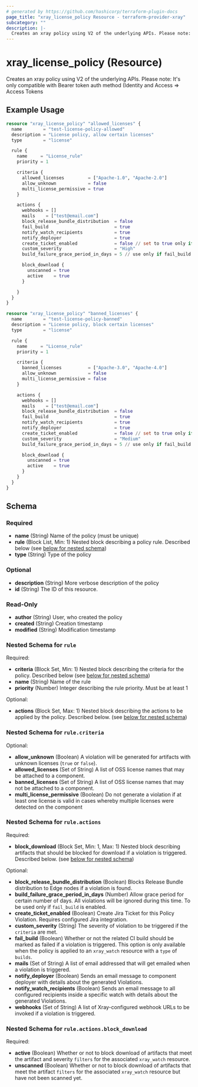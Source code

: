 ```yaml
---
# generated by https://github.com/hashicorp/terraform-plugin-docs
page_title: "xray_license_policy Resource - terraform-provider-xray"
subcategory: ""
description: |-
  Creates an xray policy using V2 of the underlying APIs. Please note: It's only compatible with Bearer token auth method (Identity and Access => Access Tokens
---
```


# xray_license_policy (Resource)

Creates an xray policy using V2 of the underlying APIs. Please note: It's only compatible with Bearer token auth method (Identity and Access => Access Tokens

## Example Usage

```terraform
resource "xray_license_policy" "allowed_licenses" {
  name        = "test-license-policy-allowed"
  description = "License policy, allow certain licenses"
  type        = "license"

  rule {
    name     = "License_rule"
    priority = 1

    criteria {
      allowed_licenses         = ["Apache-1.0", "Apache-2.0"]
      allow_unknown            = false
      multi_license_permissive = true
    }

    actions {
      webhooks = []
      mails    = ["test@email.com"]
      block_release_bundle_distribution  = false
      fail_build                         = true
      notify_watch_recipients            = true
      notify_deployer                    = true
      create_ticket_enabled              = false // set to true only if Jira integration is enabled
      custom_severity                    = "High"
      build_failure_grace_period_in_days = 5 // use only if fail_build is enabled

      block_download {
        unscanned = true
        active    = true
      }

    }
  }
}

resource "xray_license_policy" "banned_licenses" {
  name        = "test-license-policy-banned"
  description = "License policy, block certain licenses"
  type        = "license"

  rule {
    name     = "License_rule"
    priority = 1

    criteria {
      banned_licenses          = ["Apache-3.0", "Apache-4.0"]
      allow_unknown            = false
      multi_license_permissive = false
    }

    actions {
      webhooks = []
      mails    = ["test@email.com"]
      block_release_bundle_distribution  = false
      fail_build                         = true
      notify_watch_recipients            = true
      notify_deployer                    = true
      create_ticket_enabled              = false // set to true only if Jira integration is enabled
      custom_severity                    = "Medium"
      build_failure_grace_period_in_days = 5 // use only if fail_build is enabled

      block_download {
        unscanned = true
        active    = true
      }
    }
  }
}
```

<!-- schema generated by tfplugindocs -->
## Schema

### Required

- **name** (String) Name of the policy (must be unique)
- **rule** (Block List, Min: 1) Nested block describing a policy rule. Described below (see [below for nested schema](#nestedblock--rule))
- **type** (String) Type of the policy

### Optional

- **description** (String) More verbose description of the policy
- **id** (String) The ID of this resource.

### Read-Only

- **author** (String) User, who created the policy
- **created** (String) Creation timestamp
- **modified** (String) Modification timestamp

<a id="nestedblock--rule"></a>
### Nested Schema for `rule`

Required:

- **criteria** (Block Set, Min: 1) Nested block describing the criteria for the policy. Described below (see [below for nested schema](#nestedblock--rule--criteria))
- **name** (String) Name of the rule
- **priority** (Number) Integer describing the rule priority. Must be at least 1

Optional:

- **actions** (Block Set, Max: 1) Nested block describing the actions to be applied by the policy. Described below. (see [below for nested schema](#nestedblock--rule--actions))

<a id="nestedblock--rule--criteria"></a>
### Nested Schema for `rule.criteria`

Optional:

- **allow_unknown** (Boolean) A violation will be generated for artifacts with unknown licenses (`true` or `false`).
- **allowed_licenses** (Set of String) A list of OSS license names that may be attached to a component.
- **banned_licenses** (Set of String) A list of OSS license names that may not be attached to a component.
- **multi_license_permissive** (Boolean) Do not generate a violation if at least one license is valid in cases whereby multiple licenses were detected on the component


<a id="nestedblock--rule--actions"></a>
### Nested Schema for `rule.actions`

Required:

- **block_download** (Block Set, Min: 1, Max: 1) Nested block describing artifacts that should be blocked for download if a violation is triggered. Described below. (see [below for nested schema](#nestedblock--rule--actions--block_download))

Optional:

- **block_release_bundle_distribution** (Boolean) Blocks Release Bundle distribution to Edge nodes if a violation is found.
- **build_failure_grace_period_in_days** (Number) Allow grace period for certain number of days. All violations will be ignored during this time. To be used only if `fail_build` is enabled.
- **create_ticket_enabled** (Boolean) Create Jira Ticket for this Policy Violation. Requires configured Jira integration.
- **custom_severity** (String) The severity of violation to be triggered if the `criteria` are met.
- **fail_build** (Boolean) Whether or not the related CI build should be marked as failed if a violation is triggered. This option is only available when the policy is applied to an `xray_watch` resource with a `type` of `builds`.
- **mails** (Set of String) A list of email addressed that will get emailed when a violation is triggered.
- **notify_deployer** (Boolean) Sends an email message to component deployer with details about the generated Violations.
- **notify_watch_recipients** (Boolean) Sends an email message to all configured recipients inside a specific watch with details about the generated Violations.
- **webhooks** (Set of String) A list of Xray-configured webhook URLs to be invoked if a violation is triggered.

<a id="nestedblock--rule--actions--block_download"></a>
### Nested Schema for `rule.actions.block_download`

Required:

- **active** (Boolean) Whether or not to block download of artifacts that meet the artifact and severity `filters` for the associated `xray_watch` resource.
- **unscanned** (Boolean) Whether or not to block download of artifacts that meet the artifact `filters` for the associated `xray_watch` resource but have not been scanned yet.


